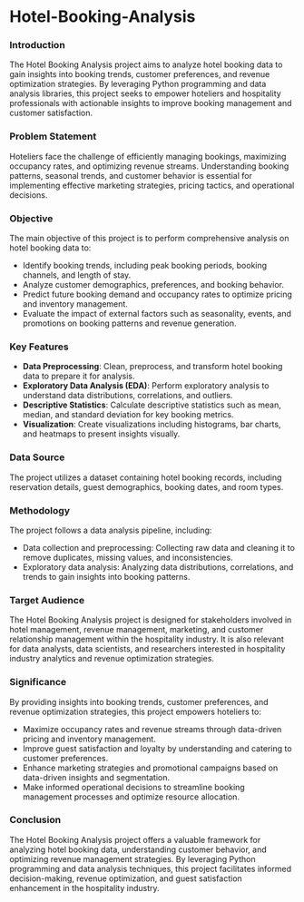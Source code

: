 # Hotel-Booking-Analysis

### Introduction
The Hotel Booking Analysis project aims to analyze hotel booking data to gain insights into booking trends, customer preferences, and revenue optimization strategies. By leveraging Python programming and data analysis libraries, this project seeks to empower hoteliers and hospitality professionals with actionable insights to improve booking management and customer satisfaction.

### Problem Statement
Hoteliers face the challenge of efficiently managing bookings, maximizing occupancy rates, and optimizing revenue streams. Understanding booking patterns, seasonal trends, and customer behavior is essential for implementing effective marketing strategies, pricing tactics, and operational decisions.

### Objective
The main objective of this project is to perform comprehensive analysis on hotel booking data to:
- Identify booking trends, including peak booking periods, booking channels, and length of stay.
- Analyze customer demographics, preferences, and booking behavior.
- Predict future booking demand and occupancy rates to optimize pricing and inventory management.
- Evaluate the impact of external factors such as seasonality, events, and promotions on booking patterns and revenue generation.

### Key Features
- **Data Preprocessing**: Clean, preprocess, and transform hotel booking data to prepare it for analysis.
- **Exploratory Data Analysis (EDA)**: Perform exploratory analysis to understand data distributions, correlations, and outliers.
- **Descriptive Statistics**: Calculate descriptive statistics such as mean, median, and standard deviation for key booking metrics.
- **Visualization**: Create visualizations including histograms, bar charts, and heatmaps to present insights visually.

### Data Source
The project utilizes a dataset containing hotel booking records, including reservation details, guest demographics, booking dates, and room types.
### Methodology
The project follows a data analysis pipeline, including:
- Data collection and preprocessing: Collecting raw data and cleaning it to remove duplicates, missing values, and inconsistencies.
- Exploratory data analysis: Analyzing data distributions, correlations, and trends to gain insights into booking patterns.

### Target Audience
The Hotel Booking Analysis project is designed for stakeholders involved in hotel management, revenue management, marketing, and customer relationship management within the hospitality industry. It is also relevant for data analysts, data scientists, and researchers interested in hospitality industry analytics and revenue optimization strategies.

### Significance
By providing insights into booking trends, customer preferences, and revenue optimization strategies, this project empowers hoteliers to:
- Maximize occupancy rates and revenue streams through data-driven pricing and inventory management.
- Improve guest satisfaction and loyalty by understanding and catering to customer preferences.
- Enhance marketing strategies and promotional campaigns based on data-driven insights and segmentation.
- Make informed operational decisions to streamline booking management processes and optimize resource allocation.


### Conclusion
The Hotel Booking Analysis project offers a valuable framework for analyzing hotel booking data, understanding customer behavior, and optimizing revenue management strategies. By leveraging Python programming and data analysis techniques, this project facilitates informed decision-making, revenue optimization, and guest satisfaction enhancement in the hospitality industry.
